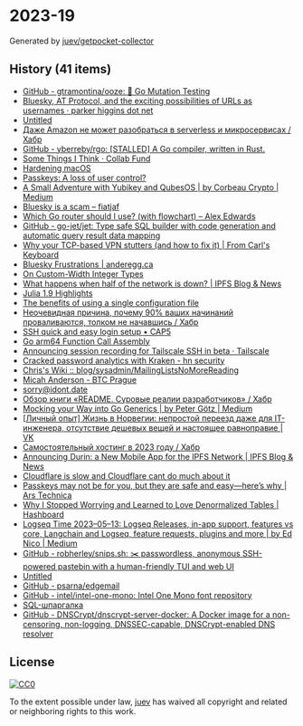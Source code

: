 # 2023-19

Generated by [juev/getpocket-collector](https://github.com/juev/getpocket-collector)

## History (41 items)

- [GitHub - gtramontina/ooze: 🧬 Go Mutation Testing](https://github.com/gtramontina/ooze)
- [Bluesky, AT Protocol, and the exciting possibilities of URLs as usernames · parker higgins dot net](https://parkerhiggins.net/2023/05/bluesky-atproto-url-usernames/)
- [Untitled](https://www.buymeacoffee.com/sylumer/april-2023-1758392)
- [Даже Amazon не может разобраться в serverless и микросервисах / Хабр](https://habr.com/ru/articles/733786/)
- [GitHub - yberreby/rgo: [STALLED] A Go compiler, written in Rust.](https://github.com/yberreby/rgo)
- [Some Things I Think · Collab Fund](https://collabfund.com/blog/thoughts/)
- [Hardening macOS](https://www.bejarano.io/hardening-macos/)
- [Passkeys: A loss of user control?](https://lapcatsoftware.com/articles/2023/5/1.html)
- [A Small Adventure with Yubikey and QubesOS | by Corbeau Crypto | Medium](https://medium.com/@corbeaucrypto/a-small-adventure-with-yubikey-and-qubesos-63e5820ddf96)
- [Bluesky is a scam – fiatjaf](https://fiatjaf.com/ab1127fb.html)
- [Which Go router should I use? (with flowchart) – Alex Edwards](https://www.alexedwards.net/blog/which-go-router-should-i-use)
- [GitHub - go-jet/jet: Type safe SQL builder with code generation and automatic query result data mapping](https://github.com/go-jet/jet)
- [Why your TCP-based VPN stutters (and how to fix it) | From Carl's Keyboard](https://blog.carldong.me/2023/05/03/why-do-vpns.html)
- [Bluesky Frustrations | anderegg.ca](https://anderegg.ca/2023/05/09/bluesky-frustrations)
- [On Custom-Width Integer Types](https://alic.dev/blog/custom-bitwidth)
- [What happens when half of the network is down? | IPFS Blog & News](https://blog.ipfs.tech/2023-ipfs-unresponsive-nodes/)
- [Julia 1.9 Highlights](https://julialang.org/blog/2023/04/julia-1.9-highlights/)
- [The benefits of using a single configuration file](https://arslan.io/2023/05/10/the-benefits-of-using-a-single-init-lua-vimrc-file/)
- [Неочевидная причина, почему 90% ваших начинаний проваливаются, толком не начавшись / Хабр](https://habr.com/ru/articles/733792/)
- [SSH quick and easy login setup • CAP5](https://cap5.nl/ssh-quick-and-easy-login-setup/)
- [Go arm64 Function Call Assembly](https://blog.felixge.de/go-arm64-function-call-assembly/)
- [Announcing session recording for Tailscale SSH in beta · Tailscale](https://tailscale.com/blog/session-recording-beta/)
- [Cracked password analytics with Kraken - hn security](https://security.humanativaspa.it/cracked-password-analytics-with-kraken/)
- [Chris's Wiki :: blog/sysadmin/MailingListsNoMoreReading](https://utcc.utoronto.ca/~cks/space/blog/sysadmin/MailingListsNoMoreReading)
- [Micah Anderson - BTC Prague](https://www.btcprague.com/speakers/8408/)
- [sorry@idont.date](https://sorry.idont.date)
- [Обзор книги «README. Суровые реалии разработчиков» / Хабр](https://habr.com/ru/companies/piter/articles/734676/)
- [Mocking your Way into Go Generics | by Peter Götz | Medium](https://medium.com/@peter.gtz/mocking-your-way-into-go-generics-fdf8c2a41a18)
- [[Личный опыт] Жизнь в Норвегии: непростой переезд даже для IT-инженера, отсутствие дешевых вещей и настоящее равноправие | VK](https://m.vk.com/@habr-lichnyi-opyt-zhizn-v-norvegii-neprostoi-pereezd-dazhe-dlya-i)
- [Самостоятельный хостинг в 2023 году / Хабр](https://habr.com/ru/companies/sportmaster_lab/articles/734724/)
- [Announcing Durin: a New Mobile App for the IPFS Network | IPFS Blog & News](https://blog.ipfs.tech/announcing-durin/)
- [Cloudflare is slow and Cloudflare cant do much about it](https://hiranyey.dev/posts/cloudflare/)
- [Passkeys may not be for you, but they are safe and easy—here’s why | Ars Technica](https://arstechnica.com/information-technology/2023/05/passkeys-may-not-be-for-you-but-they-are-safe-and-easy-heres-why/)
- [Why I Stopped Worrying and Learned to Love Denormalized Tables | Hashboard](https://hashboard.com/blog/why-i-stopped-worrying-and-learned-to-love-denormalized-tables)
- [Logseq Time 2023–05–13: Logseq Releases, in-app support, features vs core, Langchain and Logseq, feature requests, plugins and more | by Ed Nico | Medium](https://ednico.medium.com/logseq-time-2023-05-13-logseq-releases-in-app-support-features-vs-core-langchain-and-logseq-e047b5a32f2a)
- [GitHub - robherley/snips.sh: ✂️ passwordless, anonymous SSH-powered pastebin with a human-friendly TUI and web UI](https://github.com/robherley/snips.sh)
- [Untitled](https://blog.chiselstrike.com/write-your-own-email-server-in-rust-36f4ff5b1956)
- [GitHub - psarna/edgemail](https://github.com/psarna/edgemail)
- [GitHub - intel/intel-one-mono: Intel One Mono font repository](https://github.com/intel/intel-one-mono)
- [SQL-шпаргалка](https://antonz.ru/sql-cheatsheet/)
- [GitHub - DNSCrypt/dnscrypt-server-docker: A Docker image for a non-censoring, non-logging, DNSSEC-capable, DNSCrypt-enabled DNS resolver](https://github.com/DNSCrypt/dnscrypt-server-docker)

## License

[![CC0](https://mirrors.creativecommons.org/presskit/buttons/88x31/svg/cc-zero.svg)](https://creativecommons.org/publicdomain/zero/1.0/)

To the extent possible under law, [juev](https://github.com/juev) has waived all copyright and related or neighboring rights to this work.
